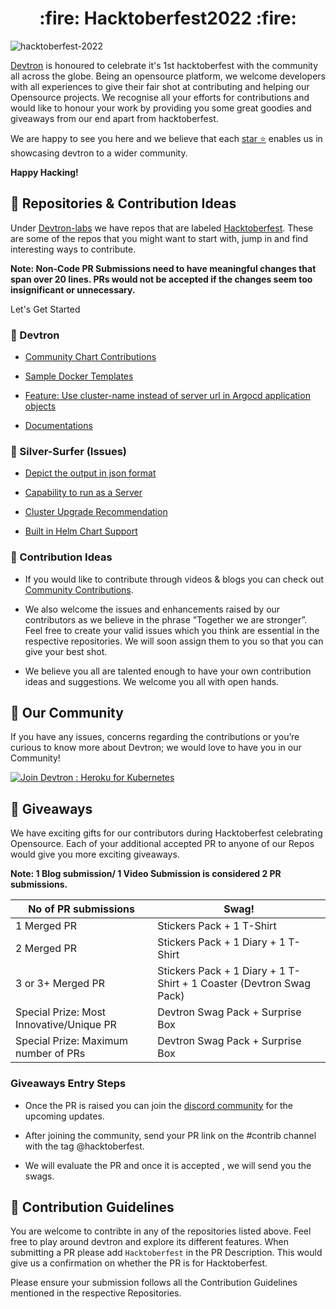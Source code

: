 <h1 align='center'>:fire: Hacktoberfest2022 :fire:</h1>

![hacktoberfest-2022](./assets/hacktoberfest2022.png)

[Devtron](https://github.com/devtron-labs/devtron) is honoured to celebrate it's 1st hacktoberfest with the community all across the globe. Being an opensource platform, we welcome developers with all experiences to give their fair shot at contributing and helping our Opensource projects. We recognise all your efforts for contributions and would like to honour your work by providing you some great goodies and giveaways from our end apart from hacktoberfest.

We are happy to see you here and we believe that each [star ⭐️](https://github.com/devtron-labs/devtron) enables us in showcasing devtron to a wider community.  

**Happy Hacking!**

## :wrench: Repositories & Contribution Ideas

Under [Devtron-labs](https://github.com/devtron-labs) we have repos that are labeled [Hacktoberfest](https://github.com/search?q=org%3Adevtron-labs+hacktoberfest&type=repositories). These are some of the repos that you might want to start with, jump in and find interesting ways to contribute.

**Note: Non-Code PR Submissions need to have meaningful changes that span over 20 lines. PRs would not be accepted if the changes seem too insignificant or unnecessary.**

Let's Get Started

### :hammer: Devtron

* [Community Chart Contributions](https://github.com/devtron-labs/devtron/tree/main/contrib-chart)

* [Sample Docker Templates](https://github.com/devtron-labs/devtron/tree/main/sample-docker-templates)

* [Feature: Use cluster-name instead of server url in Argocd application objects](https://github.com/devtron-labs/devtron/issues/2378)

* [Documentations](https://docs.devtron.ai/)




### :hammer: Silver-Surfer (Issues)

* [Depict the output in json format](https://github.com/devtron-labs/silver-surfer/issues/11)

* [Capability to run as a Server](https://github.com/devtron-labs/silver-surfer/issues/12)

* [Cluster Upgrade Recommendation](https://github.com/devtron-labs/silver-surfer/issues/13)

* [Built in Helm Chart Support](https://github.com/devtron-labs/silver-surfer/issues/14)

### :hammer: Contribution Ideas

* If you would like to contribute through videos & blogs you can check out [Community Contributions](https://github.com/devtron-labs/devtron/blob/main/COMMUNITY_CONTRIBUTIONS.md).

* We also welcome the issues and enhancements raised by our contributors as we believe in the phrase ”Together we are stronger”. Feel free to create your valid issues which you think are essential in the respective repositories. We will soon assign them to you so that you can give your best shot.

* We believe you all are talented enough to have your own contribution ideas and suggestions. We welcome you all with open hands.

## :busts_in_silhouette: Our Community
If you have any issues, concerns regarding the contributions or you’re curious to know more about Devtron; we would love to have you in our Community!<br>

[![Join Devtron : Heroku for Kubernetes](https://discordapp.com/api/guilds/769482988882493450/widget.png?style=banner2)](https://discord.gg/jsRG5qx2gp)

## :gift: Giveaways

We have exciting gifts for our contributors during Hacktoberfest celebrating Opensource. Each of your additional accepted PR to anyone of our Repos would give you more exciting giveaways. 

**Note: 1 Blog submission/ 1 Video Submission is considered 2 PR submissions.**

| No of PR submissions  | Swag! |
| ------------- | ------------- |
| 1 Merged PR  | Stickers Pack + 1 T-Shirt |
| 2 Merged PR  | Stickers Pack + 1 Diary + 1 T-Shirt  |
| 3 or 3+ Merged PR  | Stickers Pack + 1 Diary + 1 T-Shirt + 1 Coaster (Devtron Swag Pack)  |
| Special Prize: Most Innovative/Unique PR  | Devtron Swag Pack + Surprise Box  |
| Special Prize: Maximum number of PRs  | Devtron Swag Pack + Surprise Box  |

### Giveaways Entry Steps

* Once the PR is raised you can join the [discord community](https://discord.gg/jsRG5qx2gp) for the upcoming updates.

* After joining the community, send your PR link on the #contrib channel with the tag @hacktoberfest.

* We will evaluate the PR and once it is accepted , we will send you the swags.

## :book: Contribution Guidelines

You are welcome to contribte in any of the repositories listed above. Feel free to play around devtron and explore its different features. When submitting a PR please add `Hacktoberfest` in the PR Description. This would give us a confirmation on whether the PR is for Hacktoberfest. 

Please ensure your submission follows all the Contribution Guidelines mentioned in the respective Repositories.
